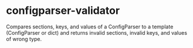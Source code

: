 # configparser-validator
Compares sections, keys, and values of a ConfigParser to a template
(ConfigParser or dict) and returns invalid sections, invalid keys, and values
of wrong type.
